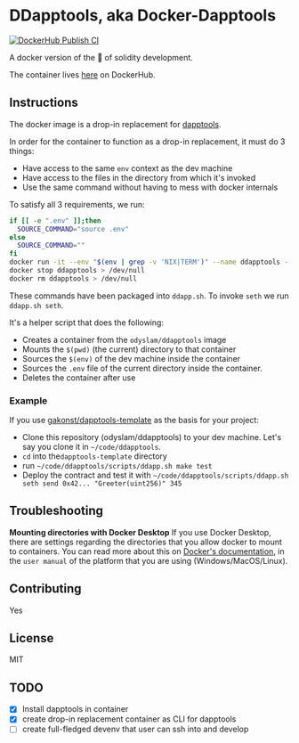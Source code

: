 # DDapptools, aka Docker-Dapptools
[![DockerHub Publish CI](https://github.com/OdysLam/ddapptools/actions/workflows/docker-publish.yml/badge.svg?branch=main)](https://github.com/OdysLam/ddapptools/actions/workflows/docker-publish.yml)

A docker version of the 💊 of solidity development.

The container lives [here](https://hub.docker.com/r/odyslam/ddapptools) on DockerHub.

## Instructions

The docker image is a drop-in replacement for [dapptools](https://github.com/dapphub/dapptools).

In order for the container to function as a drop-in replacement, it must do 3 things:
- Have access to the same `env` context as the dev machine
- Have access to the files in the directory from which it's invoked
- Use the same command without having to mess with docker internals

To satisfy all 3 requirements, we run:

```bash
if [[ -e ".env" ]];then
  SOURCE_COMMAND="source .env"
else
  SOURCE_COMMAND=""
fi
docker run -it --env "$(env | grep -v 'NIX|TERM')" --name ddapptools --mount type="bind",source="$(pwd)",target=/dapptools odyslam/ddapptools:latest $SOURCE_COMMAND && $@
docker stop ddapptools > /dev/null
docker rm ddapptools > /dev/null
```
These commands have been packaged into `ddapp.sh`. To invoke `seth` we run `ddapp.sh seth`.

It's a helper script that does the following:

- Creates a container from the `odyslam/ddapptools` image
- Mounts the `$(pwd)` (the current) directory to that container
- Sources the `$(env)` of the dev machine inside the container
- Sources the `.env` file of the current directory inside the container. 
- Deletes the container after use

### Example

If you use [gakonst/dapptools-template](https://github.com/gakonst/dapptools-template) as the basis for your project:
- Clone this repository (odyslam/ddapptools) to your dev machine. Let's say you clone it in `~/code/ddapptools`.
- `cd` into the`dapptools-template` directory
- run `~/code/ddapptools/scripts/ddapp.sh make test`
- Deploy the contract and test it with `~/code/ddapptools/scripts/ddapp.sh seth send 0x42... "Greeter(uint256)" 345`

## Troubleshooting

**Mounting directories with Docker Desktop**
If you use Docker Desktop, there are settings regarding the directories that you allow docker to mount to containers. You can read more about this on [Docker's documentation](https://docs.docker.com/desktop/), in the `user manual` of the platform that you are using (Windows/MacOS/Linux). 

## Contributing

Yes

## License

MIT

## TODO

- [x] Install dapptools in container
- [x] create drop-in replacement container as CLI for dapptools
- [ ] create full-fledged devenv that user can ssh into and develop
